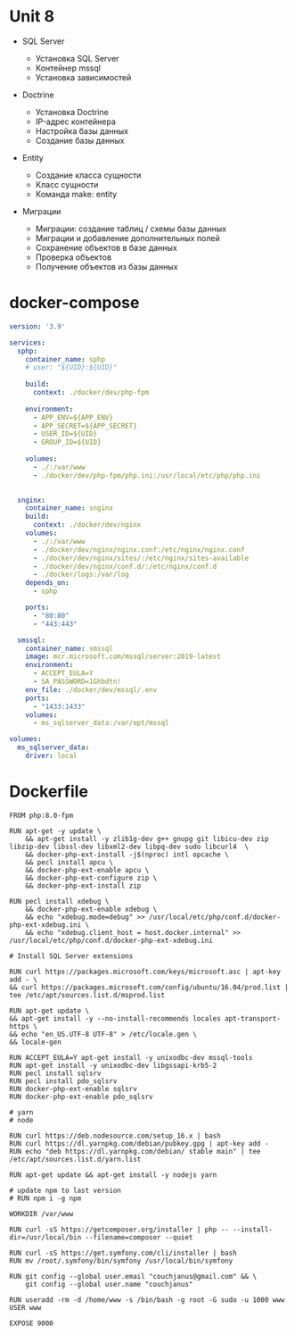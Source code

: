 # Unit 8
- SQL Server
  - Установка SQL Server
  - Контейнер mssql
  - Установка зависимостей

- Doctrine
    - Установка Doctrine
    - IP-адрес контейнера
    - Настройка базы данных
    - Создание базы данных

- Entity
  - Создание класса сущности
  - Класс сущности
  - Команда make: entity
  
- Миграции
  - Миграции: создание таблиц / схемы базы данных
  - Миграции и добавление дополнительных полей
  - Сохранение объектов в базе данных
  - Проверка объектов
  - Получение объектов из базы данных

# docker-compose

```yml
version: '3.9'

services:
  sphp:
    container_name: sphp
    # user: "${UID}:${UID}"
    
    build:
      context: ./docker/dev/php-fpm
    
    environment:
      - APP_ENV=${APP_ENV}
      - APP_SECRET=${APP_SECRET}
      - USER_ID=${UID}
      - GROUP_ID=${UID}
    
    volumes:
      - ./:/var/www
      - ./docker/dev/php-fpm/php.ini:/usr/local/etc/php/php.ini
  

  snginx:
    container_name: snginx
    build:
      context: ./docker/dev/nginx
    volumes:
      - ./:/var/www
      - ./docker/dev/nginx/nginx.conf:/etc/nginx/nginx.conf
      - ./docker/dev/nginx/sites/:/etc/nginx/sites-available
      - ./docker/dev/nginx/conf.d/:/etc/nginx/conf.d
      - ./docker/logs:/var/log
    depends_on:
      - sphp

    ports:
      - "80:80"
      - "443:443"

  smssql:
    container_name: smssql
    image: mcr.microsoft.com/mssql/server:2019-latest
    environment:
      - ACCEPT_EULA=Y
      - SA_PASSWORD=1Ghbdtn!
    env_file: ./docker/dev/mssql/.env
    ports:
      - "1433:1433"
    volumes:
      - ms_sqlserver_data:/var/opt/mssql

volumes:
  ms_sqlserver_data:
    driver: local

```

# Dockerfile
```apacheconf
FROM php:8.0-fpm

RUN apt-get -y update \ 
    && apt-get install -y zlib1g-dev g++ gnupg git libicu-dev zip libzip-dev libssl-dev libxml2-dev libpq-dev sudo libcurl4  \
    && docker-php-ext-install -j$(nproc) intl opcache \
    && pecl install apcu \
    && docker-php-ext-enable apcu \
    && docker-php-ext-configure zip \
    && docker-php-ext-install zip 

RUN pecl install xdebug \
    && docker-php-ext-enable xdebug \
    && echo "xdebug.mode=debug" >> /usr/local/etc/php/conf.d/docker-php-ext-xdebug.ini \
    && echo "xdebug.client_host = host.docker.internal" >> /usr/local/etc/php/conf.d/docker-php-ext-xdebug.ini 

# Install SQL Server extensions

RUN curl https://packages.microsoft.com/keys/microsoft.asc | apt-key add - \
&& curl https://packages.microsoft.com/config/ubuntu/16.04/prod.list | tee /etc/apt/sources.list.d/msprod.list 

RUN apt-get update \
&& apt-get install -y --no-install-recommends locales apt-transport-https \
&& echo "en_US.UTF-8 UTF-8" > /etc/locale.gen \
&& locale-gen 

RUN ACCEPT_EULA=Y apt-get install -y unixodbc-dev mssql-tools
RUN apt-get install -y unixodbc-dev libgssapi-krb5-2
RUN pecl install sqlsrv
RUN pecl install pdo_sqlsrv
RUN docker-php-ext-enable sqlsrv
RUN docker-php-ext-enable pdo_sqlsrv

# yarn
# node

RUN curl https://deb.nodesource.com/setup_16.x | bash
RUN curl https://dl.yarnpkg.com/debian/pubkey.gpg | apt-key add -
RUN echo "deb https://dl.yarnpkg.com/debian/ stable main" | tee /etc/apt/sources.list.d/yarn.list

RUN apt-get update && apt-get install -y nodejs yarn

# update npm to last version
# RUN npm i -g npm

WORKDIR /var/www

RUN curl -sS https://getcomposer.org/installer | php -- --install-dir=/usr/local/bin --filename=composer --quiet

RUN curl -sS https://get.symfony.com/cli/installer | bash
RUN mv /root/.symfony/bin/symfony /usr/local/bin/symfony

RUN git config --global user.email "couchjanus@gmail.com" && \ 
    git config --global user.name "couchjanus"

RUN useradd -rm -d /home/www -s /bin/bash -g root -G sudo -u 1000 www
USER www

EXPOSE 9000

```